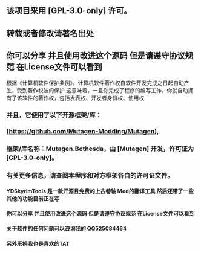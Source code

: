 ## 该项目采用 [GPL-3.0-only] 许可。
## 转载或者修改请著名出处 
## 你可以分享 并且使用改进这个源码 但是请遵守协议规范 在License文件可以看到

根据《计算机软件保护条例》，计算机软件著作权自软件开发完成之日起自动产生，受到著作权法的保护‌
这意味着，一旦你完成了程序的编写工作，你就自动拥有了该软件的著作权，包括发表权、开发者身份权、使用权.

### 并且，它使用了以下开源框架/库：
### (https://github.com/Mutagen-Modding/Mutagen),
### 框架/库名称：Mutagen.Bethesda，由 [Mutagen] 开发，许可证为 [GPL-3.0-only]。
### 有关更多信息，请查阅本程序和对方框架各自的许可证文件。

#### YDSkyrimTools 是一款开源且免费的上古卷轴 Mod的翻译工具 然后还带了一些其他的功能目前正在写
#### 你可以分享 并且使用改进这个源码 但是请遵守协议规范 在License文件可以看到
#### 关于软件的任何问题可以咨询我的 QQ525084464

#### 另外乐捐我也是喜欢的TAT


